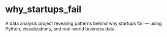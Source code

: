 # why_startups_fail
 A data analysis project revealing patterns behind why startups fail — using Python, visualizations, and real-world business data.
